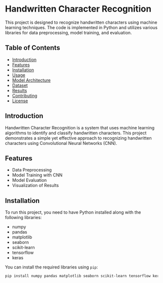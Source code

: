 # Handwritten Character Recognition

This project is designed to recognize handwritten characters using machine learning techniques. The code is implemented in Python and utilizes various libraries for data preprocessing, model training, and evaluation.

## Table of Contents

- [Introduction](#introduction)
- [Features](#features)
- [Installation](#installation)
- [Usage](#usage)
- [Model Architecture](#model-architecture)
- [Dataset](#dataset)
- [Results](#results)
- [Contributing](#contributing)
- [License](#license)

## Introduction

Handwritten Character Recognition is a system that uses machine learning algorithms to identify and classify handwritten characters. This project demonstrates a simple yet effective approach to recognizing handwritten characters using Convolutional Neural Networks (CNN).

## Features

- Data Preprocessing
- Model Training with CNN
- Model Evaluation
- Visualization of Results

## Installation

To run this project, you need to have Python installed along with the following libraries:

- numpy
- pandas
- matplotlib
- seaborn
- scikit-learn
- tensorflow
- keras

You can install the required libraries using `pip`:

```bash
pip install numpy pandas matplotlib seaborn scikit-learn tensorflow keras
